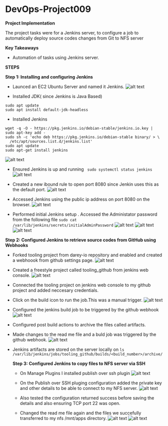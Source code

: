 # DevOps-Project009

****Project Implementation****

The project tasks were for a Jenkins server, to configure a job to automatically deploy source codes changes from Git to NFS server
  
****Key Takeaways****
-  Automation of tasks using Jenkins server.

****STEPS****

**Step 1: Installing and configuring Jenkins**

- Launced an EC2 Ubuntu Server and named it Jenkins.
 ![alt text](https://github.com/Ellawangari/DevOps-Project009/blob/main/Images/1.PNG)
 
- Installed JDK( since Jenkins is Java Based)
 ``` 
 sudo apt update
sudo apt install default-jdk-headless

```
 - Installed Jenkins 
  ```
 wget -q -O - https://pkg.jenkins.io/debian-stable/jenkins.io.key | sudo apt-key add -
sudo sh -c 'echo deb https://pkg.jenkins.io/debian-stable binary/ > \
    /etc/apt/sources.list.d/jenkins.list'
sudo apt update
sudo apt-get install jenkins

```
 ![alt text](https://github.com/Ellawangari/DevOps-Project009/blob/main/Images/2.PNG)
 
- Ensured Jenkins is up and running ` sudo systemctl status jenkins`
 ![alt text](https://github.com/Ellawangari/DevOps-Project009/blob/main/Images/4.PNG)

- Created a new ibound rule to open port 8080 since Jenkin uses this as the default port.
 ![alt text](https://github.com/Ellawangari/DevOps-Project009/blob/main/Images/3.PNG)
 
- Accessed Jenkins using the public ip address on port 8080 on the browser.
 ![alt text](https://github.com/Ellawangari/DevOps-Project009/blob/main/Images/5.PNG)
 
- Performed initial Jenkins setup . Accessed the Administator password from the following file `sudo cat /var/lib/jenkins/secrets/initialAdminPassword`
 ![alt text](https://github.com/Ellawangari/DevOps-Project009/blob/main/Images/6.PNG)
  ![alt text](https://github.com/Ellawangari/DevOps-Project009/blob/main/Images/7.PNG)
   ![alt text](https://github.com/Ellawangari/DevOps-Project009/blob/main/Images/8.PNG)
   
   
**Step 2:  Configured Jenkins to retrieve source codes from GitHub using Webhooks**
   
 - Forked tooling project from darey-io repository and enabled and created a webhoook from github settings page.
  ![alt text](https://github.com/Ellawangari/DevOps-Project009/blob/main/Images/9.PNG)

- Created a freestyle project called tooling_github from jenkins web console.
   ![alt text](https://github.com/Ellawangari/DevOps-Project009/blob/main/Images/10.PNG)
 
- Connected the tooling project on jenkins web console to my github project and added neccesary credentials.
- Click on the build icon to run the job.This was a manual trigger.
 ![alt text](https://github.com/Ellawangari/DevOps-Project009/blob/main/Images/11.PNG)
 
- Configured the jenkins build job  to be triggered by the github webhook
  ![alt text](https://github.com/Ellawangari/DevOps-Project009/blob/main/Images/12.PNG)
 
- Configured post build actions to archive the files called artifacts.
- Made changes to the read me file and a buld job was triggered by the github webhook.
  ![alt text](https://github.com/Ellawangari/DevOps-Project009/blob/main/Images/13.PNG)
  
- Jenkins artifacts are stored on the server locally on `ls /var/lib/jenkins/jobs/tooling_github/builds/<build_number>/archive/`
  
  
  **Step 3:  Configured Jenkins to copy files to NFS server via SSH**
  
  - On Manage Plugins I installed publish over ssh plugin 
  ![alt text](https://github.com/Ellawangari/DevOps-Project009/blob/main/Images/14.PNG)
  
  - On the Publish over SSH pluging configuration added the private key and other details to be able to connect to my NFS server.
   ![alt text](https://github.com/Ellawangari/DevOps-Project009/blob/main/Images/15.PNG)
   - Also tested the configuration returned success before saving the details and also ensuring TCP port 22 was open.
   - Changed the read me file again and the files we succefully transferred to my nfs /mnt/apps directory.
      ![alt text](https://github.com/Ellawangari/DevOps-Project009/blob/main/Images/16.PNG)
       ![alt text](https://github.com/Ellawangari/DevOps-Project009/blob/main/Images/17.PNG)
       
